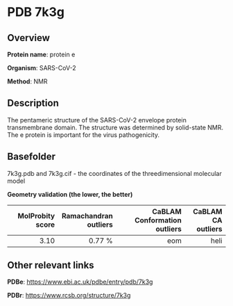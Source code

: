 # PDB 7k3g

## Overview

**Protein name**: protein e

**Organism**: SARS-CoV-2

**Method**: NMR

## Description

The pentameric structure of the SARS-CoV-2 envelope protein transmembrane domain. The structure was determined by solid-state NMR. The e protein is important for the virus pathogenicity.

## Basefolder

7k3g.pdb and 7k3g.cif - the coordinates of the threedimensional molecular model




**Geometry validation (the lower, the better)**

|   |**MolProbity<br>score**| **Ramachandran<br>outliers** | **CaBLAM<br>Conformation outliers** | **CaBLAM<br>CA outliers** |
|---|-------------:|----------------:|----------------:|----------------:|
||  3.10|  0.77 %|eom|heli|


## Other relevant links 
**PDBe**:  https://www.ebi.ac.uk/pdbe/entry/pdb/7k3g
 
**PDBr**: https://www.rcsb.org/structure/7k3g 
